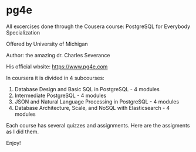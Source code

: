 # pg4e

All excercises done through the Cousera course: PostgreSQL for Everybody Specialization

Offered by University of Michigan

Author: the amazing dr. Charles Severance

His official wbsite: https://www.pg4e.com

In coursera it is divided in 4 subcourses:
1. Database Design and Basic SQL in PostgreSQL - 4 modules
2. Intermediate PostgreSQL - 4 modules
3. JSON and Natural Language Processing in PostgreSQL - 4 modules
4. Database Architecture, Scale, and NoSQL with Elasticsearch - 4 modules

Each course has several quizzes and assignments. Here are the assigments as I did them.

Enjoy!
